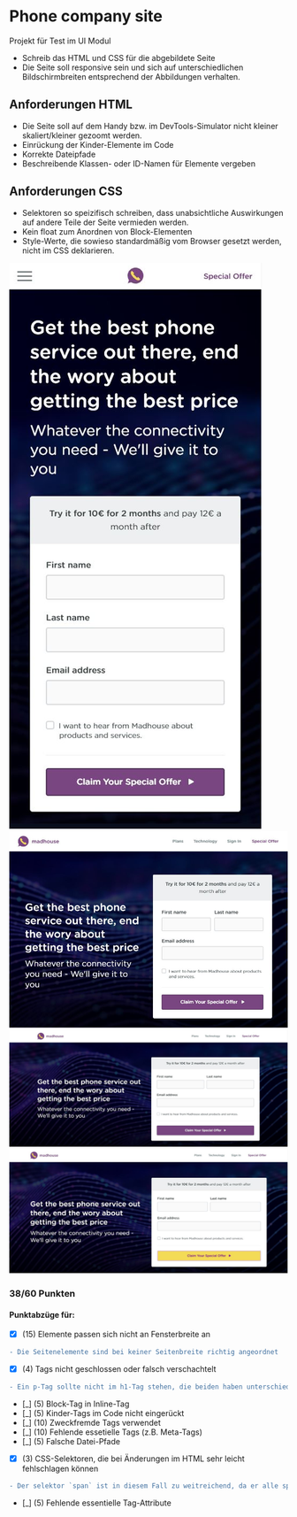 # Phone company site
Projekt für Test im UI Modul

- Schreib das HTML und CSS für die abgebildete Seite
- Die Seite soll responsive sein und sich auf unterschiedlichen Bildschirmbreiten entsprechend der Abbildungen verhalten.

## Anforderungen HTML
- Die Seite soll auf dem Handy bzw. im DevTools-Simulator nicht kleiner skaliert/kleiner gezoomt werden.
- Einrückung der Kinder-Elemente im Code
- Korrekte Dateipfade
- Beschreibende Klassen- oder ID-Namen für Elemente vergeben
## Anforderungen CSS
- Selektoren so speizifisch schreiben, dass unabsichtliche Auswirkungen auf andere Teile der Seite vermieden werden.
- Kein float zum Anordnen von Block-Elementen
- Style-Werte, die sowieso standardmäßig vom Browser gesetzt werden, nicht im CSS deklarieren.

![](drafts/mobile.JPG)
![](drafts/tablet.JPG)
![](drafts/desktop.JPG)
![](drafts/desktop-button-hover.JPG)

###   38/60 Punkten
#### Punktabzüge für:
- [x] (15) Elemente passen sich nicht an Fensterbreite an
```diff
- Die Seitenelemente sind bei keiner Seitenbreite richtig angeordnet
```
- [x] (4) Tags nicht geschlossen oder falsch verschachtelt
```diff
- Ein p-Tag sollte nicht im h1-Tag stehen, die beiden haben unterschiedliche Bedeutungen, die hier unklar werden
```
- [_] (5) Block-Tag in Inline-Tag
- [_] (5) Kinder-Tags im Code nicht eingerückt
- [_] (10) Zweckfremde Tags verwendet
- [_] (10) Fehlende essetielle Tags (z.B. Meta-Tags)
- [_] (5) Falsche Datei-Pfade
- [x] (3) CSS-Selektoren, die bei Änderungen im HTML sehr leicht fehlschlagen können
```diff
- Der selektor `span` ist in diesem Fall zu weitreichend, da er alle spans beeinflussen wird, die zur Seite hinzugefügt werden.
```
- [_] (5) Fehlende essentielle Tag-Attribute
